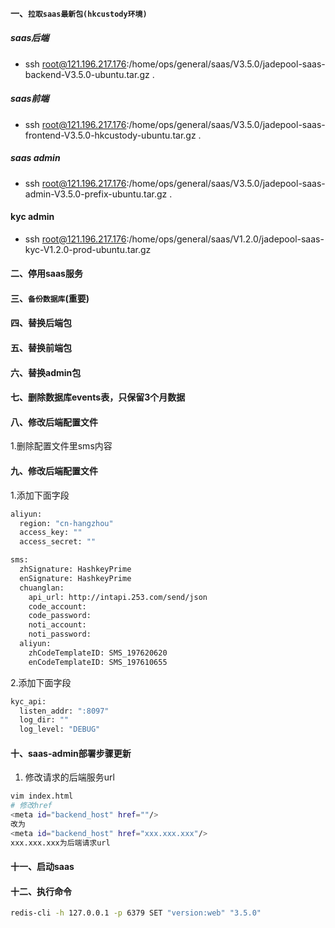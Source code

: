#### 一、`拉取saas最新包(hkcustody环境)`
##### saas后端
- ssh root@121.196.217.176:/home/ops/general/saas/V3.5.0/jadepool-saas-backend-V3.5.0-ubuntu.tar.gz .
##### saas前端
- ssh root@121.196.217.176:/home/ops/general/saas/V3.5.0/jadepool-saas-frontend-V3.5.0-hkcustody-ubuntu.tar.gz .
##### saas admin
- ssh root@121.196.217.176:/home/ops/general/saas/V3.5.0/jadepool-saas-admin-V3.5.0-prefix-ubuntu.tar.gz .
####  kyc admin
- ssh root@121.196.217.176:/home/ops/general/saas/V1.2.0/jadepool-saas-kyc-V1.2.0-prod-ubuntu.tar.gz
#### 二、停用saas服务
#### 三、`备份数据库`(重要)
#### 四、替换后端包
#### 五、替换前端包
#### 六、替换admin包
#### 七、删除数据库events表，只保留3个月数据
#### 八、修改后端配置文件
1.删除配置文件里sms内容
#### 九、修改后端配置文件
1.添加下面字段
```bash
aliyun:
  region: "cn-hangzhou"
  access_key: ""
  access_secret: ""

sms:
  zhSignature: HashkeyPrime
  enSignature: HashkeyPrime
  chuanglan:
    api_url: http://intapi.253.com/send/json
    code_account:
    code_password:
    noti_account:
    noti_password:
  aliyun:
    zhCodeTemplateID: SMS_197620620
    enCodeTemplateID: SMS_197610655
```
2.添加下面字段
```bash
kyc_api:
  listen_addr: ":8097"
  log_dir: ""
  log_level: "DEBUG"
```
  



#### 十、saas-admin部署步骤更新

1. 修改请求的后端服务url
```bash
vim index.html
# 修改href
<meta id="backend_host" href=""/>
改为
<meta id="backend_host" href="xxx.xxx.xxx"/>
xxx.xxx.xxx为后端请求url
```
#### 十一、启动saas
#### 十二、执行命令
 ```bash
 redis-cli -h 127.0.0.1 -p 6379 SET "version:web" "3.5.0"
 ```
